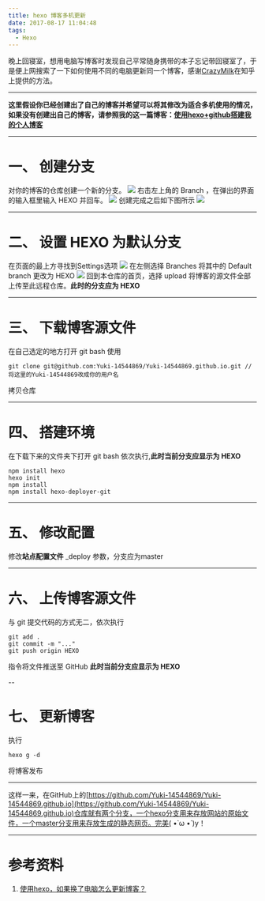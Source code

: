 ```yaml
---
title: hexo 博客多机更新
date: 2017-08-17 11:04:48
tags:
  - Hexo
---
```


晚上回寝室，想用电脑写博客时发现自己平常随身携带的本子忘记带回寝室了，于是便上网搜索了一下如何使用不同的电脑更新同一个博客，感谢[CrazyMilk](https://www.zhihu.com/people/CrazyMilk)在知乎上提供的方法。

---
**这里假设你已经创建出了自己的博客并希望可以将其修改为适合多机使用的情况，如果没有创建出自己的博客，请参照我的这一篇博客：[使用hexo+github搭建我的个人博客](https://yuki-14544869.github.io/2017/08/10/%E4%BD%BF%E7%94%A8%20hexo-github%20%E6%90%AD%E5%BB%BA%E6%88%91%E7%9A%84%E4%B8%AA%E4%BA%BA%E5%8D%9A%E5%AE%A2/)**

---
# 一、 创建分支
对你的博客的仓库创建一个新的分支。
![](/Img/2017-08-17_11-20.jpg)
右击左上角的 Branch ，在弹出的界面的输入框里输入 HEXO 并回车。
![](/Img/2017-08-17_11-24.jpg)
创建完成之后如下图所示
![](/Img/2017-08-17_11-22.jpg)

---
# 二、 设置 HEXO 为默认分支
在页面的最上方寻找到Settings选项
![](/Img/2017-08-17_11-32.jpg)
在左侧选择 Branches 将其中的 Default branch 更改为 HEXO
![](/Img/20170821213450.png)
回到本仓库的首页，选择 upload 将博客的源文件全部上传至此远程仓库。**此时的分支应为 HEXO**

---
# 三、 下载博客源文件
在自己选定的地方打开 git bash 使用
```
git clone git@github.com:Yuki-14544869/Yuki-14544869.github.io.git //将这里的Yuki-14544869改成你的用户名
```
拷贝仓库

---
# 四、 搭建环境
在下载下来的文件夹下打开 git bash 依次执行,**此时当前分支应显示为 HEXO**
```
npm install hexo
hexo init
npm install
npm install hexo-deployer-git
```

---
# 五、 修改配置
修改**站点配置文件** _deploy 参数，分支应为master

---
# 六、 上传博客源文件
与 git 提交代码的方式无二，依次执行
```
git add .
git commit -m "..."
git push origin HEXO
```
指令将文件推送至 GitHub **此时当前分支应显示为 HEXO**

--
# 七、 更新博客
执行
```
hexo g -d
```
将博客发布

---
这样一来，在GitHub上的[https://github.com/Yuki-14544869/Yuki-14544869.github.io](https://github.com/Yuki-14544869/Yuki-14544869.github.io)仓库就有两个分支，一个hexo分支用来存放网站的原始文件，一个master分支用来存放生成的静态网页。完美( •̀ ω •́ )y！

---
# 参考资料
1. [使用hexo，如果换了电脑怎么更新博客？](https://www.zhihu.com/question/21193762)
